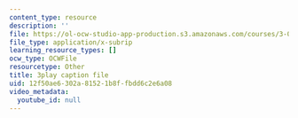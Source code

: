 ```yaml
---
content_type: resource
description: ''
file: https://ol-ocw-studio-app-production.s3.amazonaws.com/courses/3-091-introduction-to-solid-state-chemistry-fall-2018/12f50ae6302a81521b8ffbdd6c2e6a08_u0h5IUouNk0.srt
file_type: application/x-subrip
learning_resource_types: []
ocw_type: OCWFile
resourcetype: Other
title: 3play caption file
uid: 12f50ae6-302a-8152-1b8f-fbdd6c2e6a08
video_metadata:
  youtube_id: null
---
```

